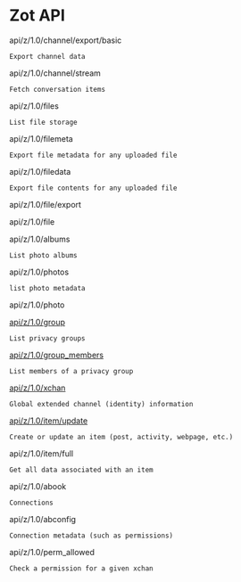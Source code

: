 Zot API
=======



api/z/1.0/channel/export/basic

	Export channel data



api/z/1.0/channel/stream

	Fetch conversation items 


api/z/1.0/files

	List file storage

api/z/1.0/filemeta

	Export file metadata for any uploaded file


api/z/1.0/filedata

	Export file contents for any uploaded file


api/z/1.0/file/export

api/z/1.0/file

api/z/1.0/albums

	List photo albums


api/z/1.0/photos

	list photo metadata


api/z/1.0/photo


[api/z/1.0/group](help/api/group)

	List privacy groups

[api/z/1.0/group_members](help/api/group_members)

	List members of a privacy group


[api/z/1.0/xchan](help/api/api_xchan)

	Global extended channel (identity) information

[api/z/1.0/item/update](help/api/api_item_update)

	Create or update an item (post, activity, webpage, etc.)


api/z/1.0/item/full

	Get all data associated with an item

api/z/1.0/abook

	Connections

api/z/1.0/abconfig

	Connection metadata (such as permissions)

api/z/1.0/perm_allowed

	Check a permission for a given xchan
